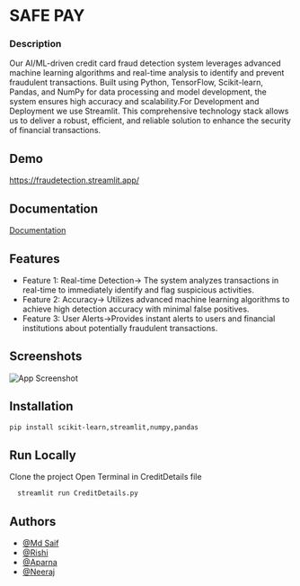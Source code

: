 
# SAFE PAY

### Description

Our AI/ML-driven credit card fraud detection system leverages advanced machine learning algorithms and real-time analysis to identify and prevent fraudulent transactions. Built using Python, TensorFlow, Scikit-learn, Pandas, and NumPy for data processing and model development, the system ensures high accuracy and scalability.For Development and Deployment we use Streamlit. This comprehensive technology stack allows us to deliver a robust, efficient, and reliable solution to enhance the security of financial transactions.



## Demo

https://fraudetection.streamlit.app/


## Documentation

[Documentation](https://docs.google.com/document/d/1-eWiJAaLO1YOR3o3QGVxIugPs9azUfDVVWoP7TTbfjk/edit?usp=sharing)


## Features

- Feature 1: Real-time Detection→ The system analyzes transactions in real-time to immediately identify and flag suspicious activities.
- Feature 2: Accuracy→ Utilizes advanced machine learning algorithms to achieve high detection accuracy with minimal false positives.
- Feature 3: User Alerts→Provides instant alerts to users and financial institutions about potentially fraudulent transactions.


## Screenshots

![App Screenshot](https://drive.google.com/file/d/1M8yP9aYUwqm82ctlkQDpNVePCZt7_Snr/view?usp=sharing)


## Installation

```bash
pip install scikit-learn,streamlit,numpy,pandas
```
    
## Run Locally

Clone the project
Open Terminal in CreditDetails file

```bash
  streamlit run CreditDetails.py
```


## Authors

- [@Md Saif](https://github.com/saifahmed8521)
- [@Rishi](https://github.com/rishikumar1812)
- [@Aparna](https://github.com/aaparnajha)
- [@Neeraj](https://www.github.com/octokatherine)


